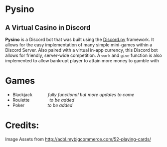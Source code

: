 # Pysino
## A Virtual Casino in Discord
**Pysino** is a Discord bot that was built using the [Discord.py](https://github.com/Rapptz/discord.py "discord.py by Rapptz") framework. It allows for the easy implementation of many simple mini-games within a Discord Server. Also paired with a virtual in-app currency, this Discord bot allows for friendly, server-wide competition. A `work` and `give` function is also implemented to allow bankrupt player to attain more money to gamble with

# Games
 - Blackjack &emsp;&emsp;&emsp; *fully functional but more updates to come*
 - Roulette &emsp;&emsp;&emsp;&emsp; *to be added*
 - Poker &emsp;&emsp;&emsp;&emsp;&emsp;*to be added*

# Credits:

Image Assets from http://acbl.mybigcommerce.com/52-playing-cards/
